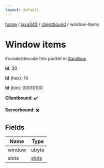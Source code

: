 ```yaml
---
layout: default
---
```


[home](/)  /  [java340](/protocol/java340)  /  [clientbound](/protocol/java340/clientbound)  /  window-items

# Window items

Encode/decode this packet in [Sandbox](../../../sandbox/java340#Clientbound.WindowItems)

**Id**: 20

**Id** (hex): 14

**Id** (bin): 00010100

**Clientbound**: ✔️

**Serverbound**: ✖️

## Fields

Name | Type
---|---
window | ubyte
slots | [slots](/protocol/java340/arrays)
